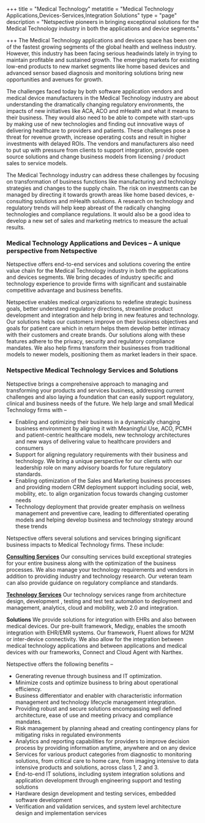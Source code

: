 +++
title = "Medical Technology"
metatitle = "Medical Technology Applications,Devices-Services,Integration Solutions"
type = "page"
description = "Netspective pioneers in bringing exceptional solutions for the Medical Technology industry in both the applications and device segments."

+++
The Medical Technology applications and devices space has been one of the fastest growing segments of the global health and wellness industry. However, this industry has been facing serious headwinds lately in trying to maintain profitable and sustained growth. The emerging markets for existing low-end products to new market segments like home based devices and advanced sensor based diagnosis and monitoring solutions bring new opportunities and avenues for growth.

The challenges faced today by both software application vendors and medical device manufacturers in the Medical Technology industry are about understanding the dramatically changing regulatory environments, the impacts of new initiatives like ACA, ACO and mHealth and what it means to their business. They would also need to be able to compete with start-ups by making use of new technologies and finding out innovative ways of delivering healthcare to providers and patients. These challenges pose a threat for revenue growth, increase operating costs and result in higher investments with delayed ROIs. The vendors and manufacturers also need to put up with pressure from clients to support integration, provide open source solutions and change business models from licensing / product sales to service models.

The Medical Technology industry can address these challenges by focusing on transformation of business functions like manufacturing and technology strategies and changes to the supply chain. The risk on investments can be managed by directing it towards growth areas like home based devices, e-consulting solutions and mHealth solutions. A research on technology and regulatory trends will help keep abreast of the radically changing technologies and compliance regulations. It would also be a good idea to develop a new set of sales and marketing metrics to measure the actual results.

### Medical Technology Applications and Devices – A unique perspective from Netspective
Netspective offers end-to-end services and solutions covering the entire value chain for the Medical Technology industry in both the applications and devices segments. We bring decades of industry specific and technology experience to provide firms with significant and sustainable competitive advantage and business benefits.

Netspective enables medical organizations to redefine strategic business goals, better understand regulatory directions, streamline product development and integration and help bring in new features and technology. Our solutions helps our customers improve on their business objectives and goals for patient care which in return helps them develop better intimacy with their customers and create brands. Our solutions along with these features adhere to the privacy, security and regulatory compliance mandates. We also help firms transform their businesses from traditional models to newer models, positioning them as market leaders in their space.

### Netspective Medical Technology Services and Solutions
Netspective brings a comprehensive approach to managing and transforming your products and services business, addressing current challenges and also laying a foundation that can easily support regulatory, clinical and business needs of the future. We help large and small Medical Technology firms with –

* Enabling and optimizing their business in a dynamically changing business environment by aligning it with Meaningful Use, ACO, PCMH and patient-centric healthcare models, new technology architectures and new ways of delivering value to healthcare providers and consumers
* Support for aligning regulatory requirements with their business and technology. We bring a unique perspective for our clients with our leadership role on many advisory boards for future regulatory standards.
* Enabling optimization of the Sales and Marketing business processes and providing modern CRM deployment support including social, web, mobility, etc. to align organization focus towards changing customer needs
* Technology deployment that provide greater emphasis on wellness management and preventive care, leading to differentiated operating models and helping develop business and technology strategy around these trends

Netspective offers several solutions and services bringing significant business impacts to Medical Technology firms. These include:

**[Consulting Services](/consulting-services/)** Our consulting services build exceptional strategies for your entire business along with the optimization of the business processes. We also manage your technology requirements and vendors in addition to providing industry and technology research. Our veteran team can also provide guidance on regulatory compliance and standards.

**[Technology Services](/technology-services/)** Our technology services range from architecture design, development , testing and test test automation to deployment and management, analytics, cloud and mobility, web 2.0 and integration.

**Solutions** We provide solutions for integration with EHRs and also between medical devices. Our pre-built framework, Medigy, enables the smooth integration with EHR/EMR systems. Our framework, Fluent allows for M2M or inter-device connectivity. We also allow for the integration between medical technology applications and between applications and medical devices with our frameworks, Connect and Cloud Agent with Narthex.

Netspective offers the following benefits –

* Generating revenue through business and IT optimization.
* Minimize costs and optimize business to bring about operational efficiency.
* Business differentiator and enabler with characteristic information management and technology lifecycle management integration.
* Providing robust and secure solutions encompassing well defined architecture, ease of use and meeting privacy and compliance mandates.
* Risk management by planning ahead and creating contingency plans for mitigating risks in regulated environments
* Analytics and reporting capabilities for providers to improve decision process by providing information anytime, anywhere and on any device
* Services for various product categories from diagnostic to monitoring solutions, from critical care to home care, from imaging intensive to data intensive products and solutions, across class 1, 2 and 3.
* End-to-end IT solutions, including system integration solutions and application development through engineering support and testing solutions
* Hardware design development and testing services, embedded software development
* Verification and validation services, and system level architecture design and implementation services
